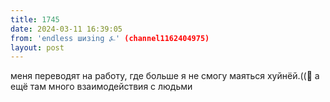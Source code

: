 ```yaml
---
title: 1745
date: 2024-03-11 16:39:05
from: 'endless шизing ⍼' (channel1162404975)
layout: post
---
```


меня переводят на работу, где больше я не смогу маяться хуйнёй.((👾
а ещё там много взаимодействия с людьми
